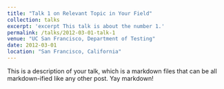 ```yaml
---
title: "Talk 1 on Relevant Topic in Your Field"
collection: talks
excerpt: 'excerpt This talk is about the number 1.'
permalink: /talks/2012-03-01-talk-1
venue: "UC San Francisco, Department of Testing"
date: 2012-03-01
location: "San Francisco, California"
---
```


This is a description of your talk, which is a markdown files that can be all markdown-ified like any other post. Yay markdown!
